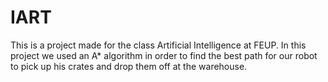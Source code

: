 # IART
This is a project made for the class Artificial Intelligence at FEUP.
In this project we used an A* algorithm in order to find the best path for our robot to pick up his crates and drop them off at the warehouse.
